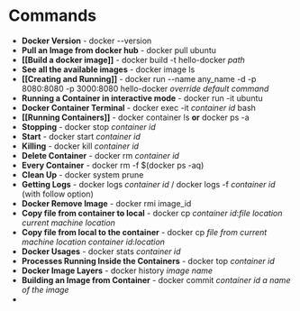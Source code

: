 # Commands
- **Docker Version** - docker --version
- **Pull an Image from docker hub** - docker pull ubuntu
- **[[Build a docker image]]** - docker build -t hello-docker *path*
- **See all the available images** - docker image ls
- **[[Creating and Running]]** - docker run --name any_name -d -p 8080:8080 -p 3000:8080 hello-docker _override default command_
- **Running a Container in interactive mode** - docker run -it ubuntu
- **Docker Container Terminal** - docker exec -it _container id_ bash
- **[[Running Containers]]** - docker container ls __or__ docker ps -a
- **Stopping** - docker stop _container id_
- **Start** - docker start _container id_
- **Killing** - docker kill _container id_
- **Delete Container** - docker rm _container id_
- **Every Container** - docker rm -f $(docker ps -aq)
- **Clean Up** - docker system prune
- **Getting Logs** - docker logs _container id_ / docker logs -f _container id_ (with follow option)
- **Docker Remove Image**  -  docker rmi image_id
- **Copy file from container to local** - docker cp _container id_:_file location_ _current machine location_
- **Copy file from local to the container** - docker cp _file from current machine location_ _container id_:_location_
- **Docker Usages** - docker stats _container id_
- **Processes Running Inside the Containers** - docker top _container id_
- **Docker Image Layers** - docker history _image name_
- **Building an Image from Container** - docker commit _container id_ _a name of the image_
- 